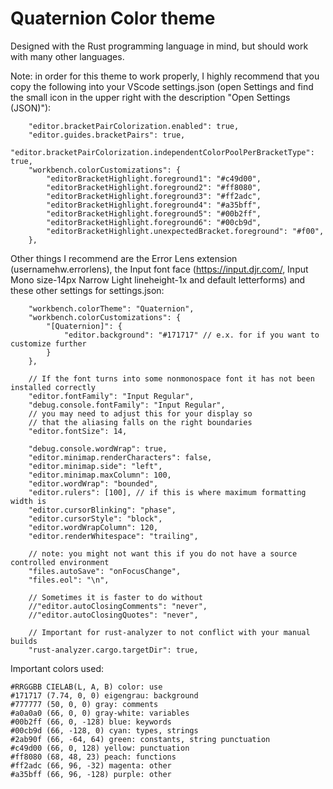 # Quaternion Color theme

Designed with the Rust programming language in mind, but should work with many other languages.

Note: in order for this theme to work properly, I highly recommend that you copy the following into
your VScode settings.json (open Settings and find the small icon in the upper right with the
description "Open Settings (JSON)"):
```text
    "editor.bracketPairColorization.enabled": true,
    "editor.guides.bracketPairs": true,
    "editor.bracketPairColorization.independentColorPoolPerBracketType": true,
    "workbench.colorCustomizations": {
        "editorBracketHighlight.foreground1": "#c49d00",
        "editorBracketHighlight.foreground2": "#ff8080",
        "editorBracketHighlight.foreground3": "#ff2adc",
        "editorBracketHighlight.foreground4": "#a35bff",
        "editorBracketHighlight.foreground5": "#00b2ff",
        "editorBracketHighlight.foreground6": "#00cb9d",
        "editorBracketHighlight.unexpectedBracket.foreground": "#f00",
    },
```

Other things I recommend are the Error Lens extension (usernamehw.errorlens), the Input font face
(https://input.djr.com/, Input Mono size-14px Narrow Light lineheight-1x and default letterforms)
and these other settings for settings.json:
```text
    "workbench.colorTheme": "Quaternion",
    "workbench.colorCustomizations": {
        "[Quaternion]": {
            "editor.background": "#171717" // e.x. for if you want to customize further
        }
    },

    // If the font turns into some nonmonospace font it has not been installed correctly
    "editor.fontFamily": "Input Regular",
    "debug.console.fontFamily": "Input Regular",
    // you may need to adjust this for your display so
    // that the aliasing falls on the right boundaries
    "editor.fontSize": 14,

    "debug.console.wordWrap": true,
    "editor.minimap.renderCharacters": false,
    "editor.minimap.side": "left",
    "editor.minimap.maxColumn": 100,
    "editor.wordWrap": "bounded",
    "editor.rulers": [100], // if this is where maximum formatting width is
    "editor.cursorBlinking": "phase",
    "editor.cursorStyle": "block",
    "editor.wordWrapColumn": 120,
    "editor.renderWhitespace": "trailing",

    // note: you might not want this if you do not have a source controlled environment
    "files.autoSave": "onFocusChange",
    "files.eol": "\n",

    // Sometimes it is faster to do without
    //"editor.autoClosingComments": "never",
    //"editor.autoClosingQuotes": "never",

    // Important for rust-analyzer to not conflict with your manual builds
    "rust-analyzer.cargo.targetDir": true,
```

Important colors used:
```text
#RRGGBB CIELAB(L, A, B) color: use
#171717 (7.74, 0, 0) eigengrau: background
#777777 (50, 0, 0) gray: comments
#a0a0a0 (66, 0, 0) gray-white: variables
#00b2ff (66, 0, -128) blue: keywords
#00cb9d (66, -128, 0) cyan: types, strings
#2ab90f (66, -64, 64) green: constants, string punctuation
#c49d00 (66, 0, 128) yellow: punctuation
#ff8080 (68, 48, 23) peach: functions
#ff2adc (66, 96, -32) magenta: other
#a35bff (66, 96, -128) purple: other
```

